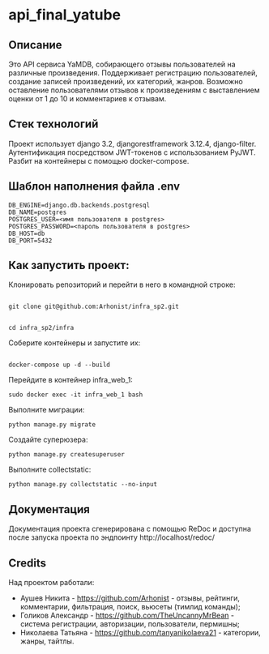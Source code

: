 # api_final_yatube 

 

## Описание 

 

Это API сервиса YaMDB, собирающего отзывы пользователей на различные произведения. Поддерживает регистрацию пользователей, создание записей произведений, их категорий, жанров. Возможно оставление пользователями отзывов к произведениям с выставлением оценки от 1 до 10 и комментариев к отзывам.

 

## Стек технологий 

 

Проект использует django 3.2, djangorestframework 3.12.4, django-filter. Аутентификация посредством JWT-токенов с использованием PyJWT.
Разбит на контейнеры с помощью docker-compose. 

## Шаблон наполнения файла .env

```
DB_ENGINE=django.db.backends.postgresql
DB_NAME=postgres
POSTGRES_USER=<имя пользователя в postgres>
POSTGRES_PASSWORD=<пароль пользователя в postgres>
DB_HOST=db
DB_PORT=5432 
```

## Как запустить проект: 

 

Клонировать репозиторий и перейти в него в командной строке: 

 

``` 

git clone git@github.com:Arhonist/infra_sp2.git

``` 

 

``` 

cd infra_sp2/infra

``` 

 

Соберите контейнеры и запустите их: 

 

``` 

docker-compose up -d --build

``` 

Перейдите в контейнер infra_web_1:

``` 
sudo docker exec -it infra_web_1 bash

``` 

Выполните миграции:

``` 
python manage.py migrate

``` 

Создайте суперюзера: 

``` 
python manage.py createsuperuser

``` 

Выполните collectstatic:

``` 
python manage.py collectstatic --no-input

``` 


## Документация 

 
Документация проекта сгенерирована с помощью ReDoc и доступна после запуска проекта по эндпоинту http://localhost/redoc/



## Credits

Над проектом работали:
- Аушев Никита - https://github.com/Arhonist - отзывы, рейтинги, комментарии, фильтрация, поиск, вьюсеты (тимлид команды);
- Голиков Александр - https://github.com/TheUncannyMrBean - система регистрации, авторизации, пользователи, пермишны;
- Николаева Татьяна - https://github.com/tanyanikolaeva21 - категории, жанры, тайтлы.
